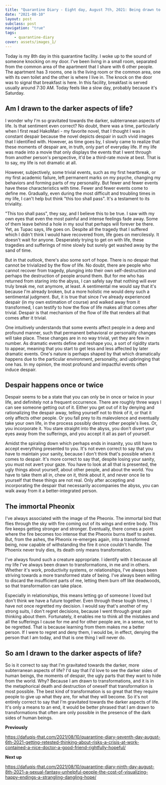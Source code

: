 ```yaml
---
title: "Quarantine Diary - Eight day, August 7th, 2021: Being drawn to the darker aspects of life, despair happens once or twice, the immortal Pheonix"
date: "2021-08-10"
layout: post
subclass: post
navigation: "true"
tags:
    - quarantine-diary
cover: assets/images_1/
---
```


Today is my 8th day in this quarantine facility. I woke up to the sound of someone knocking on my door. I've been living in a small room, separated from the common area of the apartment that I share with 6 other people. The apartment has 3 rooms, one is the living room or the common area, one with its own toilet and the other is where I live in. The knock on the door was to signal that breakfast is here. In this facility, breakfast is served usually around 7:30 AM. Today feels like a slow day, probably because it's Saturday.

## Am I drawn to the darker aspects of life?

I wonder why I'm so gravitated towards the darker, subterranean aspects of life. Is that sentiment even correct? No doubt, there was a time, particularly when I first read HakoMari - my favorite novel, that I thought I was in constant despair because the novel depicts despair in such vivid images that I identified with. However, as time goes by, I slowly came to realize that these moments of despair are, in truth, only part of everyday life. If my life was made into a movie that only displays the events that I went through from another person's perspective, it'd be a third-rate movie at best. That is to say, my life is not dramatic at all.

However, subjectively, some trivial events, such as my first heartbreak, or my first academic failure, left permanent marks on my psyche, changing my behaviors and forming parts of my personality. But fewer and fewer events have these characteristics with time. Fewer and fewer events come to define me. Gradually, even during the most difficult and troubling times in my life, I can't help but think "this too shall pass". It's a testament to its triviality.

"This too shall pass", they say, and I believe this to be true. I saw with my own eyes that even the most painful and intense feelings fade away. Some of them leave behind a hole in my soul that perhaps will forever be there. Yet, as Tupac says, life goes on. Despite all the tragedy that I suffered which I didn't think I would have recovered from, life goes on mercilessly. It doesn't wait for anyone. Desperately trying to get on with life, these tragedies and sufferings of mine slowly but surely get washed away by the sand of time.

But in that outlook, there's also some sort of hope. There is no despair that cannot be trivialized by the flow of life. No doubt, there are people who cannot recover from tragedy, plunging into their own self-destruction and perhaps the destruction of people around them. But for me who has returned from staring into the abyss, I can safely say that nothing will ever truly break me, not anymore, at least. A sentimental me would say that it's because I'm already broken, but a more holistic me would deny such a sentimental judgment. But, it is true that since I've already experienced despair (in my own estimation of course) and walked away from it transformed, I can testify to how the flow of life makes all that comes after trivial. Despair is that mechanism of the flow of life that renders all that comes after it trivial.

One intuitively understands that some events affect people in a deep and profound manner, such that permanent behavioral or personality changes will take place. These changes are in no way trivial, yet they are few in number. As dramatic events define and reshape you, a sort of rigidity starts to appear, meaning that you start to get less and less affected by later dramatic events. One's nature is perhaps shaped by that which dramatically happens due to the particular environment, personality, and upbringing that one has. In my opinion, the most profound and impactful events often induce despair.

## Despair happens once or twice

Despair seems to be a state that you can only be in once or twice in your life, and definitely not a frequent occurrence. There are roughly three ways I can see someone getting out of it. Either you get out of it by denying and rationalizing the despair away, telling yourself not to think of it, or that it only affects other people. Or you fall prey to its malevolence and eventually take your own life, in the process possibly destroy other people's lives. Or, you incorporate it. You stare straight into the abyss, you don't divert your eyes away from the sufferings, and you accept it all as part of yourself.

Amidst the spiraling down which perhaps ends in insanity, you still have to accept everything presented to you. It's not even correct to say that you have to maintain your sanity, because I don't think that's possible when it comes to despair. It's more correct to say that, despite losing your sanity, you must not avert your gaze. You have to look at all that is presented, the ugly things about yourself, about other people, and about the world. You have to take them all in, chew on it, think about it, and never once lie to yourself that these things are not real. Only after accepting and incorporating the despair that necessarily accompanies the abyss, you can walk away from it a better-integrated person.

## The immortal Pheonix

I've always associated with the image of the Pheonix. The immortal bird that flies through the sky with fire coming out of its wings and entire body. This fire keeps getting stronger and stronger. Eventually, there comes a point where the fire becomes too intense that the Pheonix burns itself to ashes. But, from the ashes, the Pheonix re-emerges again, into a transformed being, now capable of withstanding the fire it once couldn't handle. The Phoenix never truly dies, its death only means transformation.

I've always found such a creature appropriate. I identify with it because all my life I've always been drawn to transformations, in me and in others. Whether it's work, productivity systems, or relationships, I've always been striving towards a more transformed state of being. I've always been willing to discard the insufficient parts of me, letting them burn off like deadwoods, so that transformation can take place.

Especially in relationships, this means letting go of someone I loved but don't think we have a future together. Even through these tough times, I have not once regretted my decision. I would say that's another of my strong suits, I don't regret decisions, because I went through great pain thinking about them. Fortunately, it enables me to think all the mistakes and all the sufferings I cause for me and for other people are, in a sense, not to be regretted. That is because learning from them makes me a better person. If I were to regret and deny them, I would be, in effect, denying the person that I am today, and that is one thing I will never do.

## So am I drawn to the darker aspects of life?

So is it correct to say that I'm gravitated towards the darker, more subterranean aspects of life? I'd say that I'd love to see the darker sides of human beings, the moments of despair, the ugly parts that they want to hide from the world. Why? Because I am drawn to transformations, and it is in the metaphorical death and destruction of oneself that transformation is most possible. The best kind of transformation is so great that they require people to give up what they are, for what they will become. So it's not entirely correct to say that I'm gravitated towards the darker aspects of life. It's only a means to an end, it would be better phrased that I am drawn to transformations that often are only possible in the presence of the dark sides of human beings.

**Previously**

https://dafuqis-that.com/2021/08/10/quarantine-diary-seventh-day-august-6th-2021-getting-retested-thinking-about-risks-a-crisis-at-work-contained-a-nice-doctor-a-good-friend-rightfully-hopeful/

**Next up**

https://dafuqis-that.com/2021/08/10/quarantine-diary-ninth-day-august-8th-2021-a-sexual-fantasy-unhelpful-people-the-cost-of-visualizing-happy-endings-a-strangling-dangling-hope/

